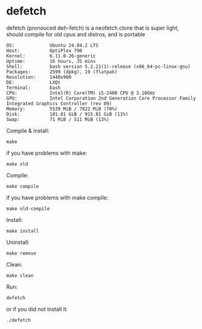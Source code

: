 # defetch

defetch (pronouced deh-fetch) is a neofetch clone that is super light, should compile for old cpus and distros, and is portable

```
OS:             Ubuntu 24.04.2 LTS
Host:           OptiPlex 790
Kernel:         6.11.0-26-generic
Uptime:         16 hours, 35 mins
Shell:          bash version 5.2.21(1)-release (x86_64-pc-linux-gnu)
Packages:       2599 (dpkg), 19 (flatpak)
Resolution:     1440x900
DE:             LXQt
Terminal:       bash
CPU:            Intel(R) Core(TM) i5-2400 CPU @ 3.10GHz
GPU:            Intel Corporation 2nd Generation Core Processor Family Integrated Graphics Controller (rev 09)
Memory:         5539 MiB / 7822 MiB (70%)
Disk:           101.81 GiB / 915.81 GiB (11%)
Swap:           71 MiB / 511 MiB (13%)
```

Compile & install:
```
make
```
if you have problems with make:
```
make old
```

Compile:
```
make compile
```
if you have problems with make compile:
```
make old-compile
```

Install:
```
make install
```

Uninstall:
```
make remove
```

Clean:
```
make clean
```
Run:
```
defetch
```
or if you did not install it:
```
./defetch
```
